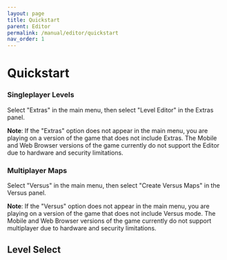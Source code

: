 ```yaml
---
layout: page
title: Quickstart
parent: Editor
permalink: /manual/editor/quickstart
nav_order: 1
---
```


# Quickstart

### Singleplayer Levels

Select "Extras" in the main menu, then select "Level Editor" in the Extras panel.

**Note**: If the "Extras" option does not appear in the main menu, you are playing on a version of the game that does not include Extras. The Mobile and Web Browser versions of the game currently do not support the Editor due to hardware and security limitations.

### Multiplayer Maps

Select "Versus" in the main menu, then select "Create Versus Maps" in the Versus panel.

**Note**: If the "Versus" option does not appear in the main menu, you are playing on a version of the game that does not include Versus mode. The Mobile and Web Browser versions of the game currently do not support multiplayer due to hardware and security limitations.

## Level Select